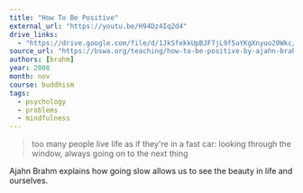```yaml
---
title: "How To Be Positive"
external_url: "https://youtu.be/H94Dz4Iq2d4"
drive_links:
  - "https://drive.google.com/file/d/1JkSfekkUpBJF7jL9f5aYKgXnyuo20Wkc/view?usp=drivesdk"
source_url: "https://bswa.org/teaching/how-to-be-positive-by-ajahn-brahm-2/"
authors: [brahm]
year: 2008
month: nov
course: buddhism
tags:
  - psychology
  - problems
  - mindfulness
---
```


> too many people live life as if they're in a fast car: looking through the window, always going on to the next thing

Ajahn Brahm explains how going slow allows us to see the beauty in life and ourselves. 
